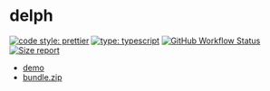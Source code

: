 # delph

[![code style: prettier](https://img.shields.io/badge/code_style-prettier-ff69b4.svg?style=flat-square)](https://github.com/prettier/prettier) [![type: typescript](https://img.shields.io/npm/types/typescript.svg?style=flat-square)](https://github.com/microsoft/TypeScript) [![GitHub Workflow Status](https://img.shields.io/github/workflow/status/platane/js13k-2021/main?style=flat-square)](https://github.com/platane/js13k-2021/actions?query=workflow%3Amain) [![Size report](https://img.shields.io/endpoint?url=https://raw.githubusercontent.com/Platane/js13k-2021/gh-pages/shieldio_size.json&style=flat-square)](https://github.com/Platane/js13k-2021/blob/gh-pages/bundle.zip)

- [demo](https://platane.github.io/js13k-2021/index.html)
- [bundle.zip](https://platane.github.io/js13k-2021/bundle.zip)
